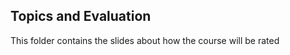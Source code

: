 Topics and Evaluation
------------------------------

This folder contains the slides about how the course will be rated

